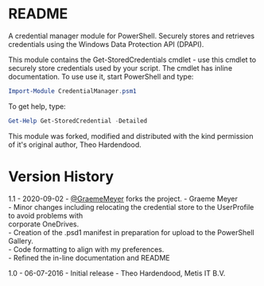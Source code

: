 # README #

A credential manager module for PowerShell. Securely stores and retrieves credentials using the Windows Data Protection API (DPAPI).

This module contains the Get-StoredCredentials cmdlet - use this cmdlet to securely store credentials used by your script. The cmdlet has inline documentation. To use use it, start PowerShell and type:
``` PowerShell
Import-Module CredentialManager.psm1
```

To get help, type:
```PowerShell
Get-Help Get-StoredCredential -Detailed
```

This module was forked, modified and distributed with the kind permission of it's original author, Theo Hardendood.

# Version History
1.1 - 2020-09-02 - [@GraemeMeyer](https://github.com/GraemeMeyer) forks the project. - Graeme Meyer  
    - Minor changes including relocating the credential store to the UserProfile to avoid problems with  
    corporate OneDrives.  
    - Creation of the .psd1 manifest in preparation for upload to the PowerShell Gallery.  
    - Code formatting to align with my preferences.  
    - Refined the in-line documentation and README

1.0 - 06-07-2016 - Initial release - Theo Hardendood, Metis IT B.V.  